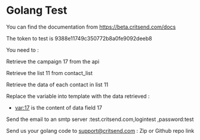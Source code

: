 # Golang Test 

You can find the documentation from https://beta.critsend.com/docs

The token to test is 9388e11749c350772b8a0fe9092deeb8

You need to :

Retrieve the campaign 17 from the api

Retrieve the list 11 from contact_list

Retrieve the data of each contact in list 11

Replace the variable into template with the data retrieved  :
 * <var:17>  is the content of data field 17

Send the email to an smtp server :test.critsend.com,logintest ,password:test 

Send us your golang code to support@critsend.com : Zip or Github repo link 


